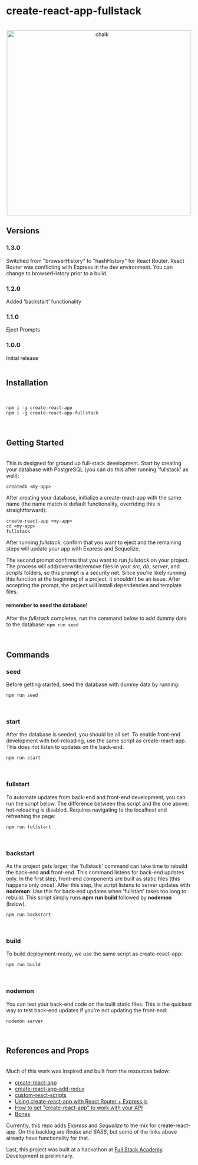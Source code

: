 # create-react-app-fullstack
<br/>

<div align="center">
	<img width="500" src="https://github.com/ekatzenstein/create-react-app-fullstack/blob/master/homepage.png?raw=true" alt="chalk">
</div>

## Versions
<h3>1.3.0</h3>
Switched from "browserHistory" to "hashHistory" for React Router. React Router was conflicting with Express in the dev environment. You can change to browserHistory prior to a build.
<h3>1.2.0</h3>
Added 'backstart' functionality <br/>
<h3>1.1.0</h3>
Eject Prompts <br/>
<h3>1.0.0</h3>
Initial release <br/>

<br/>

## Installation
<br/>

```
npm i -g create-react-app
npm i -g create-react-app-fullstack
```

<br/>

## Getting Started
<br/>
This is designed for ground up full-stack development. Start by creating your database with PostgreSQL (you can do this after running 'fullstack' as well):<br/>

```
createdb <my-app>
```  

After creating your database, initialize a create-react-app with the same name (the name match is default functionality, overriding this is straightforward):<br/>

```
create-react-app <my-app>
cd <my-app>
fullstack
```

After running *fullstack*, confirm that you want to eject and the remaining steps will update your app with Express and Sequelize.

The second prompt confirms that you want to run *fullstack* on your project. The process will add/overwrite/remove files in your *src*, *db*, *server*, and *scripts* folders, so this prompt is a security net. Since you're likely running this function at the beginning of a project, it shouldn't be an issue. After accepting the prompt, the project will install dependencies and template files.

#### remember to seed the database!

After the *fullstack* completes, run the command below to add dummy data to the database: `npm run seed`

<br/>

## Commands

### seed

Before getting started, seed the database with dummy data by running:

```
npm run seed
```

<br/>

### start

After the database is seeded, you should be all set. To enable front-end development with hot-reloading, use the same script as create-react-app. This does not listen to updates on the back-end:

```
npm run start
```


<br/>

### fullstart

To automate updates from back-end and front-end development, you can run the script below. The difference between this script and the one above: hot-reloading is disabled. Requires navigating to the localhost and refreshing the page:

```
npm run fullstart
```

<br/>

### backstart

As the project gets larger, the 'fullstack' command can take time to rebuild the back-end **and** front-end. This command listens for back-end updates only.  In the first step, front-end components are built as static files (this happens only once). After this step, the script listens to server updates with **nodemon**. Use this for back-end updates when 'fullstart' takes too long to rebuild. This script simply runs **npm run build** followed by **nodemon** (below).

```
npm run backstart
```


<br/>

### build

To build deployment-ready, we use the same script as create-react-app:

```
npm run build
```


<br/>

### nodemon
You can test your back-end code on the built static files. This is the quickest way to test back-end updates if you're not updating the front-end:

```
nodemon server
```


<br/>

## References and Props
<br/>
Much of this work was inspired and built from the resources below:

* [create-react-app](https://www.npmjs.com/package/create-react-app)
* [create-react-app-add-redux](https://www.npmjs.com/package/create-react-app-add-redux)
* [custom-react-scripts](https://www.npmjs.com/package/custom-react-scripts)
* [Using create-react-app with React Router + Express.js](https://medium.com/@patriciolpezjuri/using-create-react-app-with-react-router-express-js-8fa658bf892d)
* [How to get "create-react-app" to work with your API](https://www.fullstackreact.com/articles/using-create-react-app-with-a-server/)
* [Bones](https://github.com/queerviolet/bones)

Currently, this repo adds *Express* and *Sequelize* to the mix for create-react-app. On the backlog are *Redux* and *SASS*, but some of the links above already have functionality for that.

Last, this project was built at a hackathon at [Full Stack Academy](https://www.fullstackacademy.com/). Development is preliminary.
